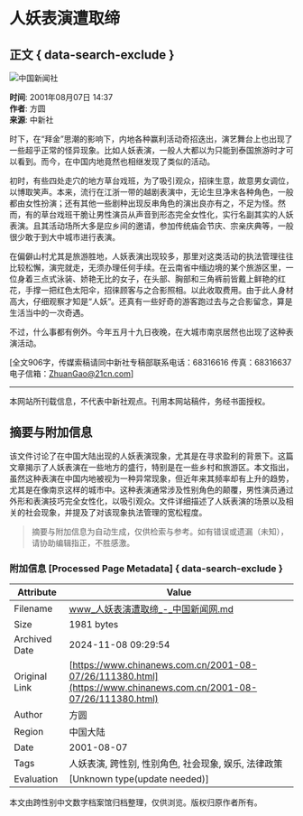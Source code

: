 # 人妖表演遭取缔

## 正文 { data-search-exclude }


![中国新闻社](http://www.chinanews.com/images/logo2.gif)

**时间**: 2001年08月07日 14:37  
**作者**: 方圆  
**来源**: 中新社  

时下，在“拜金”思潮的影响下，内地各种赢利活动奇招迭出，演艺舞台上也出现了一些超乎正常的怪异现象。比如人妖表演，一般人大都以为只能到泰国旅游时才可以看到。而今，在中国内地竟然也相继发现了类似的活动。

初时，有些四处走穴的地方草台戏班，为了吸引观众，招徕生意，故意男女调位，以博取笑声。本来，流行在江浙一带的越剧表演中，无论生旦净末各种角色，一般都由女性扮演；还有其他一些剧种出现反串角色的演出良亦有之，不足为怪。然而，有的草台戏班干脆让男性演员从声音到形态完全女性化，实行名副其实的人妖表演。且其活动场所大多是应乡间的邀请，参加传统庙会节庆、宗亲庆典等，一般很少敢于到大中城市进行表演。

在偏僻山村尤其是旅游胜地，人妖表演出现较多，那里对这类活动的执法管理往往比较松懈，演完就走，无须办理任何手续。在云南省中缅边境的某个旅游区里，一位身着三点式泳装、娇艳无比的女子，在头部、胸部和三角裤前皆戴上鲜艳的红花，手撑一把红色太阳伞，招徕顾客与之合影照相。以此收取费用。由于此人身材高大，仔细观察才知是“人妖”。还真有一些好奇的游客跑过去与之合影留念，算是生活当中的一次奇遇。

不过，什么事都有例外。今年五月十九日夜晚，在大城市南京居然也出现了这种表演活动。

[全文906字，传媒索稿请同中新社专稿部联系电话：68316616 传真：68316637 电子信箱：ZhuanGao@21cn.com]  

---

本网站所刊载信息，不代表中新社观点。刊用本网站稿件，务经书面授权。
<!-- tcd_original_link https://www.chinanews.com.cn/2001-08-07/26/111380.html -->
## 摘要与附加信息

<!-- tcd_abstract -->
该文件讨论了在中国大陆出现的人妖表演现象，尤其是在寻求盈利的背景下。这篇文章揭示了人妖表演在一些地方的盛行，特别是在一些乡村和旅游区。本文指出，虽然这种表演在中国内地被视为一种异常现象，但近年来其频率却有上升的趋势，尤其是在像南京这样的城市中。这种表演通常涉及性别角色的颠覆，男性演员通过外形和表演技巧完全女性化，以吸引观众。文件详细描述了人妖表演的场景以及相关的社会现象，并提及了对该现象执法管理的宽松程度。
<!-- tcd_abstract_end -->

> 摘要与附加信息为自动生成，仅供检索与参考。如有错误或遗漏（未知），请协助编辑指正，不胜感激。

### 附加信息 [Processed Page Metadata] { data-search-exclude }

| Attribute       | Value                                  |
|-----------------|----------------------------------------|
| Filename        | www_人妖表演遭取缔_-_中国新闻网.md                             |
| Size            | 1981 bytes                           |
| Archived Date   | 2024-11-08 09:29:54                             |
| Original Link   | [https://www.chinanews.com.cn/2001-08-07/26/111380.html](https://www.chinanews.com.cn/2001-08-07/26/111380.html)                       |
| Author          | 方圆                               |
| Region          | 中国大陆                               |
| Date            | 2001-08-07                                 |
| Tags            | 人妖表演, 跨性别, 性别角色, 社会现象, 娱乐, 法律政策                                 |
| Evaluation            | [Unknown type(update needed)]                                 |
<!-- tcd_table_end -->

本文由跨性别中文数字档案馆归档整理，仅供浏览。版权归原作者所有。
